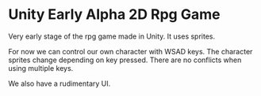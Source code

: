 # Unity Early Alpha 2D Rpg Game
Very early stage of the rpg game made in Unity.
It uses sprites.

For now we can control our own character with WSAD keys. The character sprites change depending on key pressed.
There are no conflicts when using multiple keys.

We also have a rudimentary UI.
